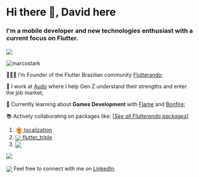 # Hi there 👋, David here
### I'm a mobile developer and new technologies enthusiast with a current focus on Flutter.
<img width="440px" align="center" src="https://github-readme-stats.vercel.app/api?username=davidsdearaujo&show_icons=true&include_all_commits=true&count_private=true" />
<p align="left"> <img src="https://komarev.com/ghpvc/?username=davidsdearaujo" alt="marcostark" /> </p>

 👨🏻‍💻 I’m Founder of the Flutter Brazilian community [Flutterando](https://flutterando.com.br/); 
 
 🔭 I work at [Audo](https://audo.com/) where I help Gen Z understand their strengths and enter the job market;
 
 🌱 Currently learning about **Games Development** with [Flame](https://docs.flame-engine.org/1.0.0/index.html) and [Bonfire](https://bonfire-engine.github.io/#/?id=welcome-to-bonfire);
 
 📚 Actively collaborating on packages like: [[_See all Flutterando packages_]](https://pub.dev/publishers/flutterando.com.br/packages)
   1. [ <img width="20px" align="center" src="https://raw.githubusercontent.com/Flutterando/website/main/assets/images/icons/svgs/package.png" /> localization](https://pub.dev/packages/localization)
   2. [ <img width="20px" align="center" src="https://raw.githubusercontent.com/Flutterando/triple_pattern/master/doc/static/img/docusaurus.png" /> flutter_triple](https://pub.dev/packages/flutter_triple)
   3. [<img width="140px" align="center" src="https://raw.githubusercontent.com/Flutterando/modular/master/flutter_modular.png" />](https://pub.dev/packages/flutter_modular)

![](https://github-readme-stats.vercel.app/api/top-langs/?username=davidsdearaujo&layout=compact)

[<img width="20px" align="center" src="https://cdn-icons-png.flaticon.com/512/174/174857.png" />](https://www.linkedin.com/in/davidsdearaujo) Feel free to connect with me on [LinkedIn](https://www.linkedin.com/in/davidsdearaujo).
